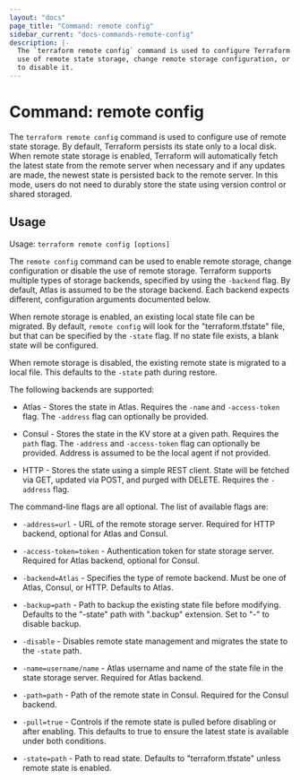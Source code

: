 ```yaml
---
layout: "docs"
page_title: "Command: remote config"
sidebar_current: "docs-commands-remote-config"
description: |-
  The `terraform remote config` command is used to configure Terraform to make
  use of remote state storage, change remote storage configuration, or
  to disable it.
---
```


# Command: remote config

The `terraform remote config` command is used to configure use of remote
state storage. By default, Terraform persists its state only to a local
disk. When remote state storage is enabled, Terraform will automatically
fetch the latest state from the remote server when necessary and if any
updates are made, the newest state is persisted back to the remote server.
In this mode, users do not need to durably store the state using version
control or shared storaged.

## Usage

Usage: `terraform remote config [options]`

The `remote config` command can be used to enable remote storage, change
configuration or disable the use of remote storage. Terraform supports multiple types
of storage backends, specified by using the `-backend` flag. By default,
Atlas is assumed to be the storage backend. Each backend expects different,
configuration arguments documented below.

When remote storage is enabled, an existing local state file can be migrated.
By default, `remote config` will look for the "terraform.tfstate" file, but that
can be specified by the `-state` flag. If no state file exists, a blank
state will be configured.

When remote storage is disabled, the existing remote state is migrated
to a local file. This defaults to the `-state` path during restore.

The following backends are supported:

* Atlas - Stores the state in Atlas. Requires the `-name` and `-access-token` flag.
  The `-address` flag can optionally be provided.

* Consul - Stores the state in the KV store at a given path.
  Requires the `path` flag. The `-address` and `-access-token`
  flag can optionally be provided. Address is assumed to be the
  local agent if not provided.

* HTTP - Stores the state using a simple REST client. State will be fetched
  via GET, updated via POST, and purged with DELETE. Requires the `-address` flag.

The command-line flags are all optional. The list of available flags are:

* `-address=url` - URL of the remote storage server. Required for HTTP backend,
  optional for Atlas and Consul.

* `-access-token=token` - Authentication token for state storage server.
  Required for Atlas backend, optional for Consul.

* `-backend=Atlas` - Specifies the type of remote backend. Must be one
  of Atlas, Consul, or HTTP. Defaults to Atlas.

* `-backup=path` - Path to backup the existing state file before
  modifying. Defaults to the "-state" path with ".backup" extension.
  Set to "-" to disable backup.

* `-disable` - Disables remote state management and migrates the state
  to the `-state` path.

* `-name=username/name` - Atlas username and name of the state file in the state storage server.
  Required for Atlas backend.

* `-path=path` - Path of the remote state in Consul. Required for the
  Consul backend.

* `-pull=true` - Controls if the remote state is pulled before disabling
  or after enabling. This defaults to true to ensure the latest state
  is available under both conditions.

* `-state=path` - Path to read state. Defaults to "terraform.tfstate"
  unless remote state is enabled.

